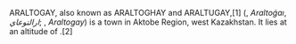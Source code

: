 ARALTOGAY, also known as ARALTOGHAY and ARALTUGAY,[1] (, _Araltoǵaı_, _ارالتوعاي_; , _Araltogay_) is a town in Aktobe Region, west Kazakhstan. It lies at an altitude of .[2]
